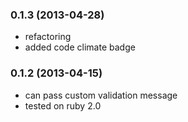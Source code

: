 ### 0.1.3 (2013-04-28)
 * refactoring
 * added code climate badge

### 0.1.2 (2013-04-15)
 * can pass custom validation message
 * tested on ruby 2.0